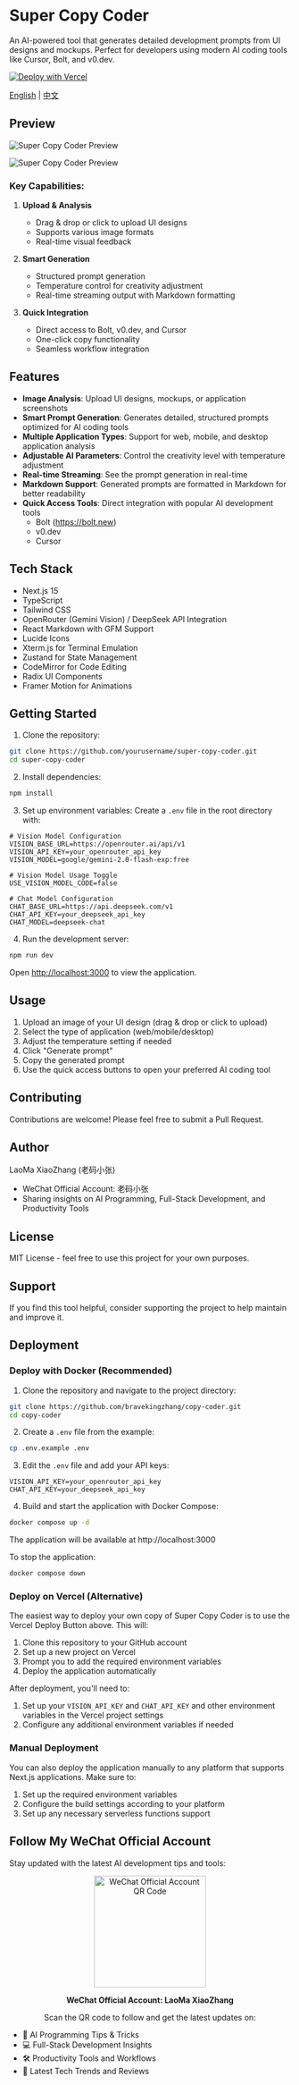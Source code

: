 # Super Copy Coder

An AI-powered tool that generates detailed development prompts from UI designs and mockups. Perfect for developers using modern AI coding tools like Cursor, Bolt, and v0.dev.

[![Deploy with Vercel](https://vercel.com/button)](https://vercel.com/new/clone?repository-url=https%3A%2F%2Fgithub.com%2Fbravekingzhang%2Fcopy-coder&env=VISION_API_KEY,CHAT_API_KEY&envDescription=API%20keys%20required%20for%20OpenRouter%20and%20DeepSeek%20API%20access&envLink=https%3A%2F%2Fopenrouter.ai%2Fdocs&demo-title=Super%20Copy%20Coder&demo-description=AI-powered%20prompt%20generator%20for%20developers&demo-url=https%3A%2F%2Fsuper-copy-coder.vercel.app)

[English](./README.md) | [中文](./README_CN.md)

## Preview

![Super Copy Coder Preview](./artificial/screen.jpg)

![Super Copy Coder Preview](./artificial/screen-2.png)

### Key Capabilities:

1. **Upload & Analysis**
   - Drag & drop or click to upload UI designs
   - Supports various image formats
   - Real-time visual feedback

2. **Smart Generation**
   - Structured prompt generation
   - Temperature control for creativity adjustment
   - Real-time streaming output with Markdown formatting

3. **Quick Integration**
   - Direct access to Bolt, v0.dev, and Cursor
   - One-click copy functionality
   - Seamless workflow integration

## Features

- **Image Analysis**: Upload UI designs, mockups, or application screenshots
- **Smart Prompt Generation**: Generates detailed, structured prompts optimized for AI coding tools
- **Multiple Application Types**: Support for web, mobile, and desktop application analysis
- **Adjustable AI Parameters**: Control the creativity level with temperature adjustment
- **Real-time Streaming**: See the prompt generation in real-time
- **Markdown Support**: Generated prompts are formatted in Markdown for better readability
- **Quick Access Tools**: Direct integration with popular AI development tools
  - Bolt (https://bolt.new)
  - v0.dev
  - Cursor

## Tech Stack

- Next.js 15
- TypeScript
- Tailwind CSS
- OpenRouter (Gemini Vision) / DeepSeek API Integration
- React Markdown with GFM Support
- Lucide Icons
- Xterm.js for Terminal Emulation
- Zustand for State Management
- CodeMirror for Code Editing
- Radix UI Components
- Framer Motion for Animations

## Getting Started

1. Clone the repository:
```bash
git clone https://github.com/yourusername/super-copy-coder.git
cd super-copy-coder
```

2. Install dependencies:
```bash
npm install
```

3. Set up environment variables:
Create a `.env` file in the root directory with:
```env
# Vision Model Configuration
VISION_BASE_URL=https://openrouter.ai/api/v1
VISION_API_KEY=your_openrouter_api_key
VISION_MODEL=google/gemini-2.0-flash-exp:free

# Vision Model Usage Toggle
USE_VISION_MODEL_CODE=false

# Chat Model Configuration
CHAT_BASE_URL=https://api.deepseek.com/v1
CHAT_API_KEY=your_deepseek_api_key
CHAT_MODEL=deepseek-chat
```

4. Run the development server:
```bash
npm run dev
```

Open [http://localhost:3000](http://localhost:3000) to view the application.

## Usage

1. Upload an image of your UI design (drag & drop or click to upload)
2. Select the type of application (web/mobile/desktop)
3. Adjust the temperature setting if needed
4. Click "Generate prompt"
5. Copy the generated prompt
6. Use the quick access buttons to open your preferred AI coding tool

## Contributing

Contributions are welcome! Please feel free to submit a Pull Request.

## Author

LaoMa XiaoZhang (老码小张)
- WeChat Official Account: 老码小张
- Sharing insights on AI Programming, Full-Stack Development, and Productivity Tools

## License

MIT License - feel free to use this project for your own purposes.

## Support

If you find this tool helpful, consider supporting the project to help maintain and improve it.

## Deployment

### Deploy with Docker (Recommended)

1. Clone the repository and navigate to the project directory:
```bash
git clone https://github.com/bravekingzhang/copy-coder.git
cd copy-coder
```

2. Create a `.env` file from the example:
```bash
cp .env.example .env
```

3. Edit the `.env` file and add your API keys:
```env
VISION_API_KEY=your_openrouter_api_key
CHAT_API_KEY=your_deepseek_api_key
```

4. Build and start the application with Docker Compose:
```bash
docker compose up -d
```

The application will be available at http://localhost:3000

To stop the application:
```bash
docker compose down
```

### Deploy on Vercel (Alternative)

The easiest way to deploy your own copy of Super Copy Coder is to use the Vercel Deploy Button above. This will:

1. Clone this repository to your GitHub account
2. Set up a new project on Vercel
3. Prompt you to add the required environment variables
4. Deploy the application automatically

After deployment, you'll need to:
1. Set up your `VISION_API_KEY` and `CHAT_API_KEY` and other environment variables in the Vercel project settings
2. Configure any additional environment variables if needed

### Manual Deployment

You can also deploy the application manually to any platform that supports Next.js applications. Make sure to:
1. Set up the required environment variables
2. Configure the build settings according to your platform
3. Set up any necessary serverless functions support


## Follow My WeChat Official Account

Stay updated with the latest AI development tips and tools:

<div align="center">
  <img src="./public/wechat-qr.jpg" alt="WeChat Official Account QR Code" width="200"/>
  <p><strong>WeChat Official Account: LaoMa XiaoZhang</strong></p>
  <p>Scan the QR code to follow and get the latest updates on:</p>
  <ul align="left">
    <li>🤖 AI Programming Tips & Tricks</li>
    <li>💻 Full-Stack Development Insights</li>
    <li>🛠️ Productivity Tools and Workflows</li>
    <li>🚀 Latest Tech Trends and Reviews</li>
  </ul>
</div>